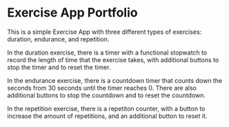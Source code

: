 # Exercise App Portfolio

<p>This is a simple Exercise App with three different types of exercises: duration, endurance, and repetition.</p>

<p>In the duration exercise, there is a timer with a functional stopwatch to record the length of time that the exercise takes, with additional buttons to stop the timer and to reset the timer.</p>

<p>In the endurance exercise, there is a countdown timer that counts down the seconds from 30 seconds until the timer reaches 0. There are also additional buttons to stop the countdown and to reset the countdown.</p>

<p>In the repetition exercise, there is a repetiton counter, with a button to increase the amount of repetitions, and an additional button to reset it.<p>